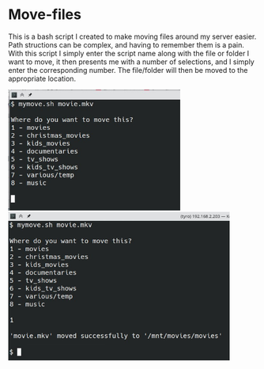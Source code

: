 # Move-files
This is a bash script I created to make moving files around my server easier.<br>
Path structions can be complex, and having to remember them is a pain.
With this script I simply enter the script name along with the file or folder I want to move, it then presents me with a number of selections, and I simply enter the corresponding number.  The file/folder will then be moved to the appropriate location.


<img src="preview_1.jpg" width="348">
<img src="preview_2.jpg" width="448">
